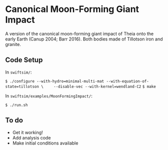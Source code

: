 Canonical Moon-Forming Giant Impact
===================================

A version of the canonical moon-forming giant impact of Theia onto the early
Earth (Canup 2004; Barr 2016). Both bodies made of Tillotson iron and granite.


Code Setup
----------

In `swiftsim/`:

`$ ./configure --with-hydro=minimal-multi-mat --with-equation-of-state=tillotson \ `
`   --disable-vec --with-kernel=wendland-C2`
`$ make`

In `swiftsim/examples/MoonFormingImpact/`:

`$ ./run.sh`


To do
-----

* Get it working!
* Add analysis code
* Make initial conditions available
